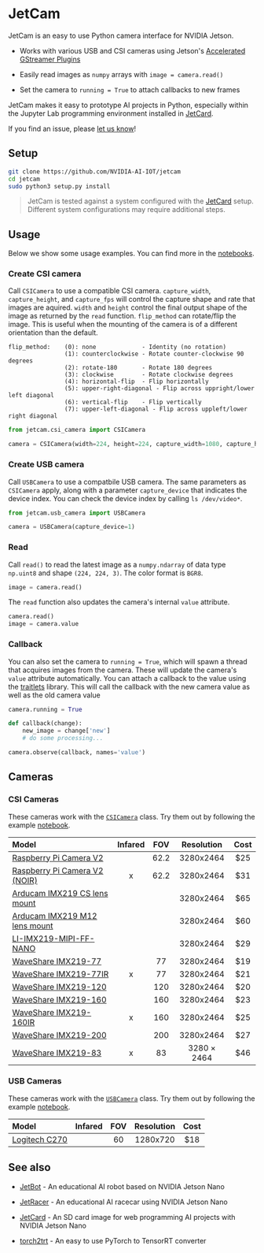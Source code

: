 # JetCam

JetCam is an easy to use Python camera interface for NVIDIA Jetson.

*  Works with various USB and CSI cameras using Jetson's [Accelerated GStreamer Plugins](https://developer.download.nvidia.com/embedded/L4T/r32_Release_v1.0/Docs/Accelerated_GStreamer_User_Guide.pdf?uIzwdFeQNE8N-vV776ZCUUEbiJxYagieFEqUoYFM9XSf9tbslxWqFKnVHu8erbZZS20A7ADAIgmSQJvXZTb0LkuGl9GoD5HJz4263HcmYWZW0t2OeFSJKZOfuWZ-lF51Pva2DSDtu2QPs-junm7BhMB_9AMQRwExuDb5zIhf_o8PIbA4KKo)
*  Easily read images as ``numpy`` arrays with ``image = camera.read()``

*  Set the camera to ``running = True`` to attach callbacks to new frames

JetCam makes it easy to prototype AI projects in Python, especially within the Jupyter Lab programming environment installed in [JetCard](http://github.com/NVIDIA-AI-IOT/jetcard).

If you find an issue, please [let us know](../..//issues)!

## Setup

```bash
git clone https://github.com/NVIDIA-AI-IOT/jetcam
cd jetcam
sudo python3 setup.py install
```

> JetCam is tested against a system configured with the [JetCard](http://github.com/NVIDIA-AI-IOT/jetcard) setup.  Different system configurations may require additional steps.

## Usage

Below we show some usage examples.  You can find more in the [notebooks](notebooks).

### Create CSI camera

Call ``CSICamera`` to use a compatible CSI camera.  ``capture_width``, ``capture_height``, and ``capture_fps`` will control the capture shape and rate that images are aquired.  ``width`` and ``height`` control the final output shape of the image as returned by the ``read`` function. ``flip_method`` can rotate/flip the image. This is useful when the mounting of the camera is of a different orientation than the default.

```
flip_method:    (0): none             - Identity (no rotation)
                (1): counterclockwise - Rotate counter-clockwise 90 degrees
                (2): rotate-180       - Rotate 180 degrees
                (3): clockwise        - Rotate clockwise degrees
                (4): horizontal-flip  - Flip horizontally
                (5): upper-right-diagonal - Flip across uppright/lower left diagonal
                (6): vertical-flip    - Flip vertically
                (7): upper-left-diagonal - Flip across uppleft/lower right diagonal
```

```python
from jetcam.csi_camera import CSICamera

camera = CSICamera(width=224, height=224, capture_width=1080, capture_height=720, capture_fps=30, flip_method=0)
```

### Create USB camera

Call ``USBCamera`` to use a compatbile USB camera.  The same parameters as ``CSICamera`` apply, along with a parameter ``capture_device`` that indicates the device index.  You can check the device index by calling ``ls /dev/video*``.

```python
from jetcam.usb_camera import USBCamera

camera = USBCamera(capture_device=1)
```

### Read

Call ``read()`` to read the latest image as a ``numpy.ndarray`` of data type ``np.uint8`` and shape ``(224, 224, 3)``.  The color format is ``BGR8``.

```python
image = camera.read()
```

The ``read`` function also updates the camera's internal ``value`` attribute.

```python
camera.read()
image = camera.value
```

### Callback

You can also set the camera to ``running = True``, which will spawn a thread that acquires images from the camera.  These will update the camera's ``value`` attribute automatically.  You can attach a callback to the value using the [traitlets](https://traitlets.readthedocs.io/en/stable/api.html#callbacks-when-trait-attributes-change) library.  This will call the callback with the new camera value as well as the old camera value

```python
camera.running = True

def callback(change):
    new_image = change['new']
    # do some processing...

camera.observe(callback, names='value')
```

## Cameras

### CSI Cameras

These cameras work with the [``CSICamera``](jetcam/csi_camera.py) class.  Try them out by following the example [notebook](notebooks/csi_camera/csi_camera.ipynb).

| Model                                                                                                                                                                                                  | Infared | FOV  | Resolution  | Cost |
|:-------------------------------------------------------------------------------------------------------------------------------------------------------------------------------------------------------|:-------:|:----:|:-----------:|:----:|
| [Raspberry Pi Camera V2](https://www.amazon.com/Raspberry-Pi-Camera-Module-Megapixel/dp/B01ER2SKFS/ref=sr_1_3?keywords=raspberry+pi+v2+camera&qid=1554831689&s=electronics&sr=1-3)                     |         | 62.2 |  3280x2464  | $25  |
| [Raspberry Pi Camera V2 (NOIR)](https://www.amazon.com/RPi-Camera-V2-Official-Raspberry/dp/B07P7GBJTK/ref=sr_1_1_sspa?keywords=raspberry+pi+v2+camera&qid=1554831658&s=electronics&sr=1-1-spons&psc=1) |    x    | 62.2 |  3280x2464  | $31  |
| [Arducam IMX219 CS lens mount](https://www.robotshop.com/en/arducam-8mp-sony-imx219-camera-module-cs-lens-2718-raspberry-pi.html?gclid=EAIaIQobChMIzMKg38bD4QIVrR6tBh3UoAdjEAYYCSABEgLg-_D_BwE)        |         |      |  3280x2464  | $65  |
| [Arducam IMX219 M12 lens mount](https://www.robotshop.com/en/arducam-8mp-sony-imx219-camera-module-m12-lens-ls40136-raspberry-pi.html)                                                                 |         |      |  3280x2464  | $60  |
| [LI-IMX219-MIPI-FF-NANO](https://leopardimaging.com/product/li-imx219-mipi-ff-nano/)                                                                                                                   |         |      |  3280x2464  | $29  |
| [WaveShare IMX219-77](https://www.waveshare.com/IMX219-77-Camera.htm)                                                                                                                                  |         |  77  |  3280x2464  | $19  |
| [WaveShare IMX219-77IR](https://www.waveshare.com/IMX219-77IR-Camera.htm)                                                                                                                              |    x    |  77  |  3280x2464  | $21  |
| [WaveShare IMX219-120](https://www.waveshare.com/IMX219-120-Camera.htm)                                                                                                                                |         | 120  |  3280x2464  | $20  |
| [WaveShare IMX219-160](https://www.waveshare.com/IMX219-160-Camera.htm)                                                                                                                                |         | 160  |  3280x2464  | $23  |
| [WaveShare IMX219-160IR](https://www.waveshare.com/IMX219-160IR-Camera.htm)                                                                                                                            |    x    | 160  |  3280x2464  | $25  |
| [WaveShare IMX219-200](https://www.waveshare.com/IMX219-200-Camera.htm)                                                                                                                                |         | 200  |  3280x2464  | $27  |
| [WaveShare IMX219-83](https://www.waveshare.com/IMX219-83-Stereo-Camera.htm)                                                                                                                           |    x    |  83  | 3280 × 2464 | $46  |

### USB Cameras

These cameras work with the [``USBCamera``](jetcam/usb_camera.py) class.  Try them out by following the example [notebook](notebooks/usb_camera/usb_camera.ipynb).

| Model                                                                                                | Infared | FOV | Resolution | Cost |
|:-----------------------------------------------------------------------------------------------------|:-------:|:---:|:----------:|:----:|
| [Logitech C270](https://www.amazon.com/Logitech-Widescreen-designed-Calling-Recording/dp/B004FHO5Y6) |         | 60  |  1280x720  | $18  |

## See also

- [JetBot](http://github.com/NVIDIA-AI-IOT/jetbot) - An educational AI robot based on NVIDIA Jetson Nano

- [JetRacer](http://github.com/NVIDIA-AI-IOT/jetracer) - An educational AI racecar using NVIDIA Jetson Nano
- [JetCard](http://github.com/NVIDIA-AI-IOT/jetcard) - An SD card image for web programming AI projects with NVIDIA Jetson Nano
- [torch2trt](http://github.com/NVIDIA-AI-IOT/torch2trt) - An easy to use PyTorch to TensorRT converter
